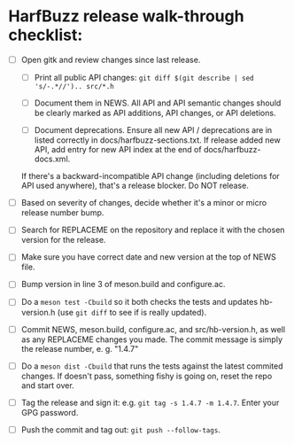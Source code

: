 # HarfBuzz release walk-through checklist:

- [ ] Open gitk and review changes since last release.

	- [ ] Print all public API changes:
        `git diff $(git describe | sed 's/-.*//').. src/*.h`

    - [ ]  Document them in NEWS.
        All API and API semantic changes should be clearly marked as API additions, API changes, or API deletions.

    - [ ] Document deprecations.
        Ensure all new API / deprecations are in listed correctly in docs/harfbuzz-sections.txt.
        If release added new API, add entry for new API index at the end of docs/harfbuzz-docs.xml.

     If there's a backward-incompatible API change (including deletions for API used anywhere), that's a release blocker.
     Do NOT release.

- [ ] Based on severity of changes, decide whether it's a minor or micro release number bump.

- [ ] Search for REPLACEME on the repository and replace it with the chosen version for the release.

- [ ] Make sure you have correct date and new version at the top of NEWS file.

- [ ] Bump version in line 3 of meson.build and configure.ac.

- [ ] Do a `meson test -Cbuild` so it both checks the tests and updates hb-version.h (use `git diff` to see if is really updated).

- [ ] Commit NEWS, meson.build, configure.ac, and src/hb-version.h, as well as any REPLACEME changes you made.
        The commit message is simply the release number, e. g. "1.4.7"

- [ ] Do a `meson dist -Cbuild` that runs the tests against the latest commited changes.
   If doesn't pass, something fishy is going on, reset the repo and start over.

- [ ] Tag the release and sign it: e.g. `git tag -s 1.4.7 -m 1.4.7`.
	  Enter your GPG password.

- [ ] Push the commit and tag out: `git push --follow-tags`.
